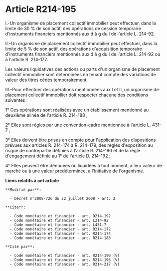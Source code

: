 # Article R214-195

I.-Un organisme de placement collectif immobilier peut effectuer, dans la limite de 30 % de son actif, des opérations de
cession temporaire d'instruments financiers mentionnés aux d à g du I de l'article L. 214-92. 

II.-Un organisme de placement collectif immobilier peut effectuer, dans la limite de 5 % de son actif, des opérations
d'acquisition temporaire d'instruments financiers mentionnés aux d à g du I de l'article L. 214-92 ou à l'article R.
214-172. 

Les valeurs liquidatives des actions ou parts d'un organisme de placement collectif immobilier sont déterminées en tenant
compte des variations de valeur des titres cédés temporairement. 

III.-Pour effectuer des opérations mentionnées aux I et II, un organisme de placement collectif immobilier doit respecter
chacune des conditions suivantes : 

1° Ces opérations sont réalisées avec un établissement mentionné au deuxième alinéa de l'article R. 214-188 ; 

2° Elles sont régies par une convention-cadre mentionnée à l'article L. 431-7 ; 

3° Elles doivent être prises en compte pour l'application des dispositions prévues aux articles R. 214-174 à R. 214-179, des
règles d'exposition au risque de contrepartie définies à l'article R. 214-190 et de la règle d'engagement définie au 1° de
l'article D. 214-192 ; 

4° Elles peuvent être dénouées ou liquidées à tout moment, à leur valeur de marché ou à une valeur prédéterminée, à
l'initiative de l'organisme.

**Liens relatifs à cet article**

	**Modifié par**:

	  - Décret n°2008-726 du 22 juillet 2008 - art. 2

	**Cite**:

	  - Code monétaire et financier - art. D214-192
	  - Code monétaire et financier - art. L214-92
	  - Code monétaire et financier - art. L431-7
	  - Code monétaire et financier - art. R214-172
	  - Code monétaire et financier - art. R214-174
	  - Code monétaire et financier - art. R214-188

	**Cité par**:

	  - Code monétaire et financier - art. R214-190 (V)
	  - Code monétaire et financier - art. R214-196 (V)
	  - Code monétaire et financier - art. R214-217 (V)
